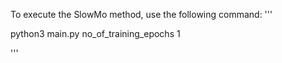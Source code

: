 To execute the SlowMo method, use the following command:
'''

python3 main.py no_of_training_epochs 1

'''

